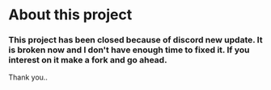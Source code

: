 # About this project
### This project has been closed because of discord new update. It is broken now and I don't have enough time to fixed it. If you interest on it make a fork and go ahead. 

Thank you..